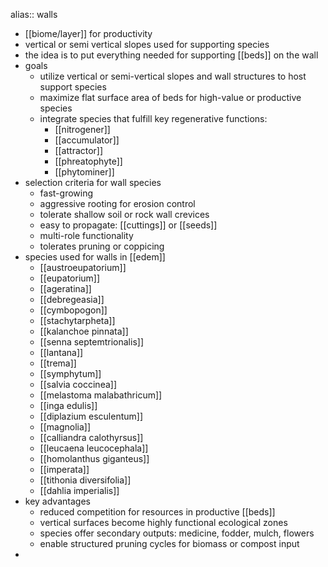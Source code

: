 alias:: walls

- [[biome/layer]] for productivity
- vertical or semi vertical slopes used for supporting species
- the idea is to put everything needed for supporting [[beds]] on the wall
- goals
	- utilize vertical or semi-vertical slopes and wall structures to host support species
	- maximize flat surface area of beds for high-value or productive species
	- integrate species that fulfill key regenerative functions:
		- [[nitrogener]]
		- [[accumulator]]
		- [[attractor]]
		- [[phreatophyte]]
		- [[phytominer]]
- selection criteria for wall species
	- fast-growing
	- aggressive rooting for erosion control
	- tolerate shallow soil or rock wall crevices
	- easy to propagate: [[cuttings]] or [[seeds]]
	- multi-role functionality
	- tolerates pruning or coppicing
- species used for walls in [[edem]]
	- [[austroeupatorium]]
	- [[eupatorium]]
	- [[ageratina]]
	- [[debregeasia]]
	- [[cymbopogon]]
	- [[stachytarpheta]]
	- [[kalanchoe pinnata]]
	- [[senna septemtrionalis]]
	- [[lantana]]
	- [[trema]]
	- [[symphytum]]
	- [[salvia coccinea]]
	- [[melastoma malabathricum]]
	- [[inga edulis]]
	- [[diplazium esculentum]]
	- [[magnolia]]
	- [[calliandra calothyrsus]]
	- [[leucaena leucocephala]]
	- [[homolanthus giganteus]]
	- [[imperata]]
	- [[tithonia diversifolia]]
	- [[dahlia imperialis]]
- key advantages
	- reduced competition for resources in productive [[beds]]
	- vertical surfaces become highly functional ecological zones
	- species offer secondary outputs: medicine, fodder, mulch, flowers
	- enable structured pruning cycles for biomass or compost input
-